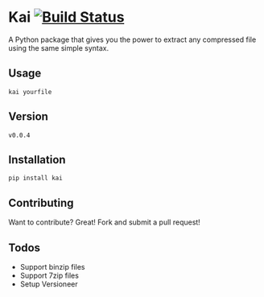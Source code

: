# Kai [![Build Status](https://travis-ci.org/brian-bates/kai.svg?branch=master)](https://travis-ci.org/brian-bates/kai)

A Python package that gives you the power to extract any compressed file using the same simple syntax.

## Usage
```shell
kai yourfile
```

## Version
`v0.0.4`

## Installation
```shell
pip install kai
```

## Contributing
Want to contribute? Great! Fork and submit a pull request!


## Todos

 - Support binzip files
 - Support 7zip files
 - Setup Versioneer
